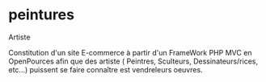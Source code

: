 peintures
=========

Artiste

Constitution d'un site E-commerce à partir d'un FrameWork PHP MVC en OpenPources 
afin que des artiste ( Peintres, Sculteurs, Dessinateurs/rices, etc...) puissent se faire
connaître est vendreleurs oeuvres.
